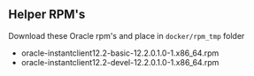 ## Helper RPM's

Download these Oracle rpm's and place in ```docker/rpm_tmp``` folder

- oracle-instantclient12.2-basic-12.2.0.1.0-1.x86_64.rpm
- oracle-instantclient12.2-devel-12.2.0.1.0-1.x86_64.rpm


